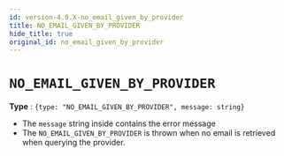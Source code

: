 ```yaml
---
id: version-4.0.X-no_email_given_by_provider
title: NO_EMAIL_GIVEN_BY_PROVIDER
hide_title: true
original_id: no_email_given_by_provider
---
```


# ``NO_EMAIL_GIVEN_BY_PROVIDER``
**Type** : `{type: "NO_EMAIL_GIVEN_BY_PROVIDER", message: string}`
- The `message` string inside contains the error message
- The `NO_EMAIL_GIVEN_BY_PROVIDER` is thrown when no email is retrieved when querying the provider.